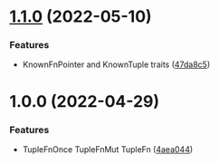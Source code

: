 # [1.1.0](https://github.com/EqualMa/tuple-fn/compare/v1.0.0...v1.1.0) (2022-05-10)


### Features

* KnownFnPointer and KnownTuple traits ([47da8c5](https://github.com/EqualMa/tuple-fn/commit/47da8c5883bcde0bbd0558e564f964958b711c05))

# 1.0.0 (2022-04-29)


### Features

* TupleFnOnce TupleFnMut TupleFn ([4aea044](https://github.com/EqualMa/tuple-fn/commit/4aea04445e7eef058002e99dce3c10dc7c6ba0a8))
